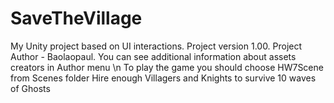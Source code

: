 # SaveTheVillage
My Unity project based on UI interactions.
Project version 1.00.
Project Author - Baolaopaul.
You can see additional information about assets creators in Author menu \n
To play the game you should choose HW7Scene from Scenes folder
Hire enough Villagers and Knights to survive 10 waves of Ghosts
